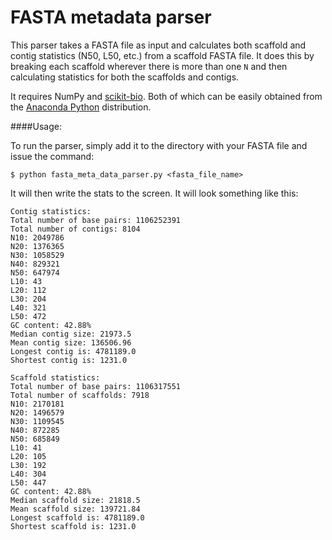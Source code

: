 # FASTA metadata parser

This parser takes a FASTA file as input and calculates both scaffold and contig statistics (N50, L50, etc.) from a scaffold FASTA file. It does this by breaking each scaffold wherever there is more than one `N` and then calculating statistics for both the scaffolds and contigs.

It requires NumPy and [scikit-bio](http://scikit-bio.org). Both of which can be easily obtained from the [Anaconda Python](https://www.continuum.io/downloads) distribution.

####Usage:

To run the parser, simply add it to the directory with your FASTA file and issue the command:

```
$ python fasta_meta_data_parser.py <fasta_file_name>
```

It will then write the stats to the screen. It will look something like this:

```
Contig statistics:
Total number of base pairs: 1106252391
Total number of contigs: 8104
N10: 2049786
N20: 1376365
N30: 1058529
N40: 829321
N50: 647974
L10: 43
L20: 112
L30: 204
L40: 321
L50: 472
GC content: 42.88%
Median contig size: 21973.5
Mean contig size: 136506.96
Longest contig is: 4781189.0
Shortest contig is: 1231.0

Scaffold statistics:
Total number of base pairs: 1106317551
Total number of scaffolds: 7918
N10: 2170181
N20: 1496579
N30: 1109545
N40: 872285
N50: 685849
L10: 41
L20: 105
L30: 192
L40: 304
L50: 447
GC content: 42.88%
Median scaffold size: 21818.5
Mean scaffold size: 139721.84
Longest scaffold is: 4781189.0
Shortest scaffold is: 1231.0
```